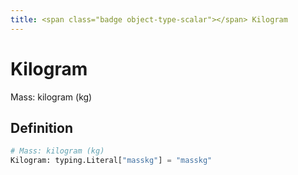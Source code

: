 ```yaml
---
title: <span class="badge object-type-scalar"></span> Kilogram
---
```

# <span class="badge object-type-scalar"></span> Kilogram

Mass: kilogram (kg)

## Definition

```python
# Mass: kilogram (kg)
Kilogram: typing.Literal["masskg"] = "masskg"
```

